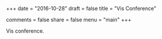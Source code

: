 +++
date = "2016-10-28"
draft = false
title = "Vis Conference"

comments = false
share = false
menu = "main"
+++

Vis conference.
